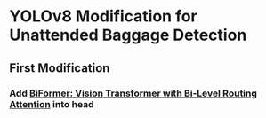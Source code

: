# YOLOv8 Modification for Unattended Baggage Detection

## First Modification

### Add [BiFormer: Vision Transformer with Bi-Level Routing Attention](https://github.com/rayleizhu/BiFormer) into head